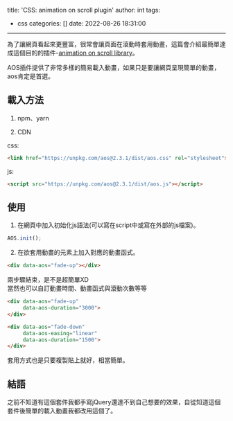 title: 'CSS: animation on scroll plugin'
author: int
tags:
  - css
categories: []
date: 2022-08-26 18:31:00
---
為了讓網頁看起來更豐富，很常會讓頁面在滾動時套用動畫，這篇會介紹最簡單達成這個目的的插件-[animation on scroll library](https://michalsnik.github.io/aos/)。

AOS插件提供了非常多樣的簡易載入動畫，如果只是要讓網頁呈現簡單的動畫，aos肯定是首選。

## 載入方法

1. npm、yarn

2. CDN

css: 
```html
<link href="https://unpkg.com/aos@2.3.1/dist/aos.css" rel="stylesheet">
```
js: 
```html
<script src="https://unpkg.com/aos@2.3.1/dist/aos.js"></script>
```

## 使用

1. 在網頁中加入初始化js語法(可以寫在script中或寫在外部的js檔案)。
```js
AOS.init();
```
2. 在欲套用動畫的元素上加入對應的動畫函式。
```html
<div data-aos="fade-up"></div>
```

兩步驟結束，是不是超簡單XD<br/>當然也可以自訂動畫時間、動畫函式與滾動次數等等

```html
<div data-aos="fade-up"
     data-aos-duration="3000">
</div>
```

```html
<div data-aos="fade-down"
     data-aos-easing="linear"
     data-aos-duration="1500">
</div>
```

套用方式也是只要複製貼上就好，相當簡單。

## 結語

之前不知道有這個套件我都手寫jQuery還達不到自己想要的效果，自從知道這個套件後簡單的載入動畫我都改用這個了。